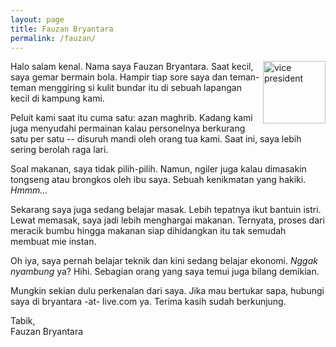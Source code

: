 ```yaml
---
layout: page
title: Fauzan Bryantara
permalink: /fauzan/
---
```


<img src="https://66.media.tumblr.com/avatar_dea2ae3ffe9b_128.pnj"
     alt="vice president"
     align="right" width="100px"/>Halo salam kenal. Nama saya Fauzan Bryantara. Saat kecil, saya gemar bermain bola. Hampir tiap sore saya dan teman-teman menggiring si kulit bundar itu di sebuah lapangan kecil di kampung kami. 

Peluit kami saat itu cuma satu: azan maghrib. Kadang kami juga menyudahi permainan kalau personelnya berkurang satu per satu -- disuruh mandi oleh orang tua kami. Saat ini, saya lebih sering berolah raga lari.

Soal makanan, saya tidak pilih-pilih. Namun, ngiler juga kalau dimasakin tongseng atau brongkos oleh ibu saya. Sebuah kenikmatan yang hakiki. _Hmmm..._

Sekarang saya juga sedang belajar masak. Lebih tepatnya ikut bantuin istri. Lewat memasak, saya jadi lebih menghargai makanan. Ternyata, proses dari meracik bumbu hingga makanan siap dihidangkan itu tak semudah membuat mie instan.

Oh iya, saya pernah belajar teknik dan kini sedang belajar ekonomi. _Nggak nyambung_ ya? Hihi. Sebagian orang yang saya temui juga bilang demikian.

Mungkin sekian dulu perkenalan dari saya. Jika mau bertukar sapa, hubungi saya di bryantara -at- live.com ya. Terima kasih sudah berkunjung.

Tabik,  <br/>Fauzan Bryantara
